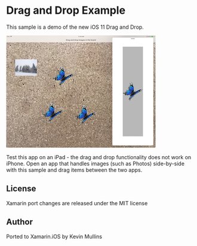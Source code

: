 Drag and Drop Example
============

This sample is a demo of the new iOS 11 Drag and Drop.

![drag and drop example screenshot](Screenshots/01-sml.png)

Test this app on an iPad - the drag and drop functionality does not work on iPhone. Open an app that handles images (such as Photos) side-by-side with this sample and drag items between the two apps.

License
-------

Xamarin port changes are released under the MIT license

Author
------

Ported to Xamarin.iOS by Kevin Mullins
